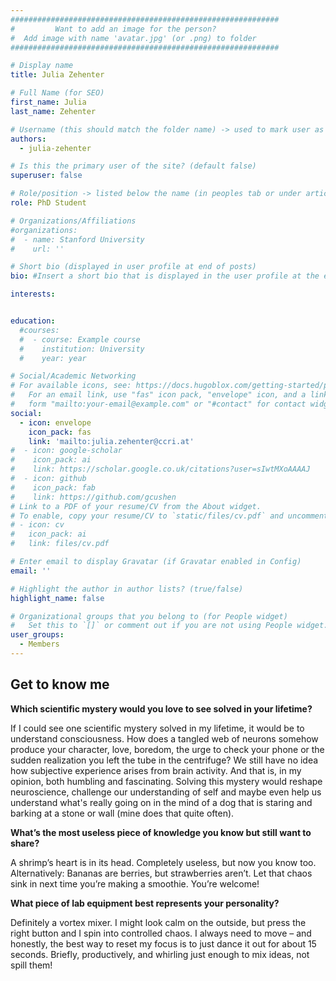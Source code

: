 ```yaml
---
############################################################
#         Want to add an image for the person?
#  Add image with name 'avatar.jpg' (or .png) to folder
############################################################

# Display name
title: Julia Zehenter

# Full Name (for SEO)
first_name: Julia
last_name: Zehenter

# Username (this should match the folder name) -> used to mark user as the author of a post
authors:
  - julia-zehenter

# Is this the primary user of the site? (default false)
superuser: false

# Role/position -> listed below the name (in peoples tab or under articles/events)
role: PhD Student

# Organizations/Affiliations
#organizations:
#  - name: Stanford University
#    url: ''

# Short bio (displayed in user profile at end of posts)
bio: #Insert a short bio that is displayed in the user profile at the end of a post.

interests:


education:
  #courses:
  #  - course: Example course
  #    institution: University
  #    year: year

# Social/Academic Networking
# For available icons, see: https://docs.hugoblox.com/getting-started/page-builder/#icons
#   For an email link, use "fas" icon pack, "envelope" icon, and a link in the
#   form "mailto:your-email@example.com" or "#contact" for contact widget.
social:
  - icon: envelope
    icon_pack: fas
    link: 'mailto:julia.zehenter@ccri.at'
#  - icon: google-scholar
#    icon_pack: ai
#    link: https://scholar.google.co.uk/citations?user=sIwtMXoAAAAJ
#  - icon: github
#    icon_pack: fab
#    link: https://github.com/gcushen
# Link to a PDF of your resume/CV from the About widget.
# To enable, copy your resume/CV to `static/files/cv.pdf` and uncomment the lines below.
# - icon: cv
#   icon_pack: ai
#   link: files/cv.pdf

# Enter email to display Gravatar (if Gravatar enabled in Config)
email: ''

# Highlight the author in author lists? (true/false)
highlight_name: false

# Organizational groups that you belong to (for People widget)
#   Set this to `[]` or comment out if you are not using People widget.
user_groups:
  - Members
---
```


## Get to know me

**Which scientific mystery would you love to see solved in your lifetime?**

If I could see one scientific mystery solved in my lifetime, it would be to understand consciousness. How does a tangled web of neurons somehow produce your character, love, boredom, the urge to check your phone or the sudden realization you left the tube in the centrifuge? We still have no idea how subjective experience arises from brain activity. And that is, in my opinion, both humbling and fascinating. Solving this mystery would reshape neuroscience, challenge our understanding of self and maybe even help us understand what's really going on in the mind of a dog that is staring and barking at a stone or wall (mine does that quite often).


**What’s the most useless piece of knowledge you know but still want to share?**

A shrimp’s heart is in its head. Completely useless, but now you know too. Alternatively: Bananas are berries, but strawberries aren’t. Let that chaos sink in next time you’re making a smoothie. You’re welcome!


**What piece of lab equipment best represents your personality?**

Definitely a vortex mixer. I might look calm on the outside, but press the right button and I spin into controlled chaos. I always need to move – and honestly, the best way to reset my focus is to just dance it out for about 15 seconds. Briefly, productively, and whirling just enough to mix ideas, not spill them!
